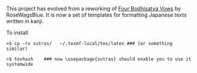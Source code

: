 This project has evolved from a reworking of [Four Bodhisatva Vows](https://github.com/RoseWagsBlue/FourVows) by RoseWagsBlue. It is now a set of templates for formatting Japanese texts written in kanji.

To install

```
>$ cp -rv sutras/   ~/.texmf-local/tex/latex ### (or something similar)

>$ texhash    ### now \usepackage{sutras} should enable you to use it systemwide

```
